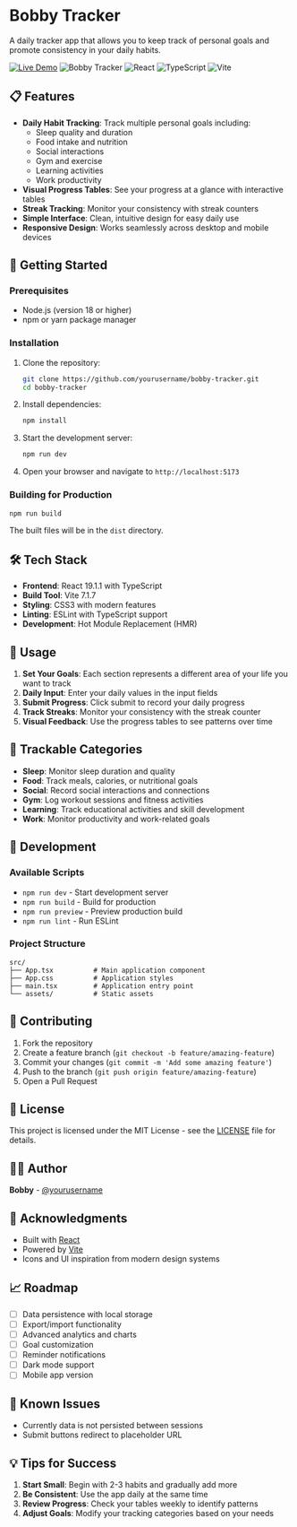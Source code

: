 # Bobby Tracker

A daily tracker app that allows you to keep track of personal goals and promote consistency in your daily habits.

[![Live Demo](https://img.shields.io/badge/Live%20Demo-View%20App-green.svg)](https://bobby-digital-insanity.github.io/bobbyTracker/)
![Bobby Tracker](https://img.shields.io/badge/version-1.0.0-blue.svg)
![React](https://img.shields.io/badge/React-19.1.1-61DAFB.svg)
![TypeScript](https://img.shields.io/badge/TypeScript-5.9.3-3178C6.svg)
![Vite](https://img.shields.io/badge/Vite-7.1.7-646CFF.svg)

## 📋 Features

- **Daily Habit Tracking**: Track multiple personal goals including:
  - Sleep quality and duration
  - Food intake and nutrition
  - Social interactions
  - Gym and exercise
  - Learning activities
  - Work productivity
- **Visual Progress Tables**: See your progress at a glance with interactive tables
- **Streak Tracking**: Monitor your consistency with streak counters
- **Simple Interface**: Clean, intuitive design for easy daily use
- **Responsive Design**: Works seamlessly across desktop and mobile devices

## 🚀 Getting Started

### Prerequisites

- Node.js (version 18 or higher)
- npm or yarn package manager

### Installation

1. Clone the repository:
   ```bash
   git clone https://github.com/yourusername/bobby-tracker.git
   cd bobby-tracker
   ```

2. Install dependencies:
   ```bash
   npm install
   ```

3. Start the development server:
   ```bash
   npm run dev
   ```

4. Open your browser and navigate to `http://localhost:5173`

### Building for Production

```bash
npm run build
```

The built files will be in the `dist` directory.

## 🛠️ Tech Stack

- **Frontend**: React 19.1.1 with TypeScript
- **Build Tool**: Vite 7.1.7
- **Styling**: CSS3 with modern features
- **Linting**: ESLint with TypeScript support
- **Development**: Hot Module Replacement (HMR)

## 📱 Usage

1. **Set Your Goals**: Each section represents a different area of your life you want to track
2. **Daily Input**: Enter your daily values in the input fields
3. **Submit Progress**: Click submit to record your daily progress
4. **Track Streaks**: Monitor your consistency with the streak counter
5. **Visual Feedback**: Use the progress tables to see patterns over time

## 🎯 Trackable Categories

- **Sleep**: Monitor sleep duration and quality
- **Food**: Track meals, calories, or nutritional goals
- **Social**: Record social interactions and connections
- **Gym**: Log workout sessions and fitness activities
- **Learning**: Track educational activities and skill development
- **Work**: Monitor productivity and work-related goals

## 🔧 Development

### Available Scripts

- `npm run dev` - Start development server
- `npm run build` - Build for production
- `npm run preview` - Preview production build
- `npm run lint` - Run ESLint

### Project Structure

```
src/
├── App.tsx          # Main application component
├── App.css          # Application styles
├── main.tsx         # Application entry point
└── assets/          # Static assets
```

## 🤝 Contributing

1. Fork the repository
2. Create a feature branch (`git checkout -b feature/amazing-feature`)
3. Commit your changes (`git commit -m 'Add some amazing feature'`)
4. Push to the branch (`git push origin feature/amazing-feature`)
5. Open a Pull Request

## 📝 License

This project is licensed under the MIT License - see the [LICENSE](LICENSE) file for details.

## 👨‍💻 Author

**Bobby** - [@yourusername](https://github.com/yourusername)

## 🙏 Acknowledgments

- Built with [React](https://reactjs.org/)
- Powered by [Vite](https://vitejs.dev/)
- Icons and UI inspiration from modern design systems

## 📈 Roadmap

- [ ] Data persistence with local storage
- [ ] Export/import functionality
- [ ] Advanced analytics and charts
- [ ] Goal customization
- [ ] Reminder notifications
- [ ] Dark mode support
- [ ] Mobile app version

## 🐛 Known Issues

- Currently data is not persisted between sessions
- Submit buttons redirect to placeholder URL

## 💡 Tips for Success

1. **Start Small**: Begin with 2-3 habits and gradually add more
2. **Be Consistent**: Use the app daily at the same time
3. **Review Progress**: Check your tables weekly to identify patterns
4. **Adjust Goals**: Modify your tracking categories based on your needs
